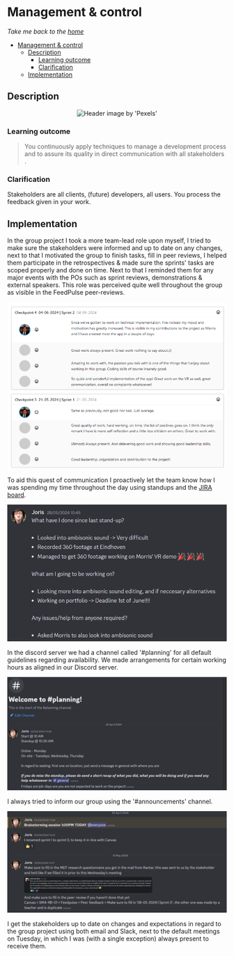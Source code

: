 # Management & control

_Take me back to the [home](../../README.md)_

- [Management \& control](#management--control)
  - [Description](#description)
    - [Learning outcome](#learning-outcome)
    - [Clarification](#clarification)
  - [Implementation](#implementation)

## Description

<p align="center">
  <img src=https://riberasolutions.com/wp-content/uploads/2018/04/software-development-process.png alt="Header image by 'Pexels'" width=500 height=500>
</p>

### Learning outcome

> You continuously apply techniques to manage a development process and to assure its quality in direct communication with all stakeholders .

### Clarification

Stakeholders are all clients, (future) developers, all users. You process the feedback given in your work.

## Implementation

In the group project I took a more team-lead role upon myself, I tried to make sure the stakeholders were informed and up to date on any changes, next to that I motivated the group to finish tasks, fill in peer reviews, I helped them participate in the retrospectives & made sure the sprints' tasks are scoped properly and done on time. Next to that I reminded them for any major events with the POs such as sprint reviews, demonstrations & external speakers. This role was perceived quite well throughout the group as visible in the FeedPulse peer-reviews.

![peer-reviews](peer-reviews.png)

To aid this quest of communication I proactively let the team know how I was spending my time throughout the day using standups and the [JIRA board](https://io-dev.atlassian.net/jira/software/projects/IPSM4/boards/5).

![standup on discord](standup.png)

In the discord server we had a channel called '#planning' for all default guidelines regarding availability. We made arrangements for certain working hours as aligned in our Discord server.

![Planning](planning.png)

I always tried to inform our group using the '#announcements' channel.

![Announcements](announcements.png)

I get the stakeholders up to date on changes and expectations in regard to the group project using both email and Slack, next to the default meetings on Tuesday, in which I was (with a single exception) always present to receive them.

